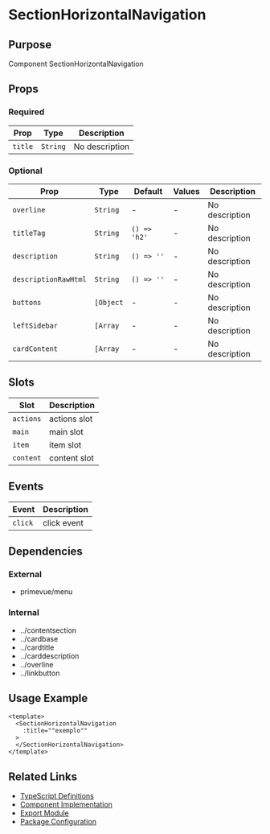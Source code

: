 # SectionHorizontalNavigation

## Purpose

Component SectionHorizontalNavigation

## Props

### Required
| Prop | Type | Description |
|------|------|-------------|
| `title` | `String` | No description |

### Optional
| Prop | Type | Default | Values | Description |
|------|------|---------|--------|-------------|
| `overline` | `String` | - | - | No description |
| `titleTag` | `String` | `() => 'h2'` | - | No description |
| `description` | `String` | `() => ''` | - | No description |
| `descriptionRawHtml` | `String` | `() => ''` | - | No description |
| `buttons` | `[Object` | - | - | No description |
| `leftSidebar` | `[Array` | - | - | No description |
| `cardContent` | `[Array` | - | - | No description |

## Slots

| Slot | Description |
|------|-------------|
| `actions` | actions slot |
| `main` | main slot |
| `item` | item slot |
| `content` | content slot |

## Events

| Event | Description |
|-------|-------------|
| `click` | click event |

## Dependencies

### External
- primevue/menu

### Internal
- ../contentsection
- ../cardbase
- ../cardtitle
- ../carddescription
- ../overline
- ../linkbutton

## Usage Example

```vue
<template>
  <SectionHorizontalNavigation
    :title=""exemplo""
  >
  </SectionHorizontalNavigation>
</template>
```

## Related Links

- [TypeScript Definitions](./SectionHorizontalNavigation.d.ts)
- [Component Implementation](./SectionHorizontalNavigation.vue)
- [Export Module](./sectionhorizontalnavigation.js)
- [Package Configuration](./package.json)
